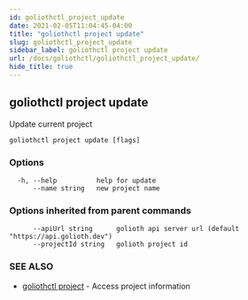 ```yaml
---
id: goliothctl_project_update
date: 2021-02-05T11:04:45-04:00
title: "goliothctl project update"
slug: goliothctl_project_update
sidebar_label: goliothctl project update
url: /docs/goliothctl/goliothctl_project_update/
hide_title: true
---
```

## goliothctl project update

Update current project

```
goliothctl project update [flags]
```

### Options

```
  -h, --help          help for update
      --name string   new project name
```

### Options inherited from parent commands

```
      --apiUrl string      golioth api server url (default "https://api.golioth.dev")
      --projectId string   golioth project id
```

### SEE ALSO

* [goliothctl project](/docs/goliothctl/goliothctl_project/)	 - Access project information

